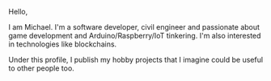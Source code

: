 Hello,

I am Michael. I'm a software developer, civil engineer and passionate about game development and Arduino/Raspberry/IoT tinkering.
I'm also interested in technologies like blockchains.

Under this profile, I publish my hobby projects that I imagine could be useful to other people too.

